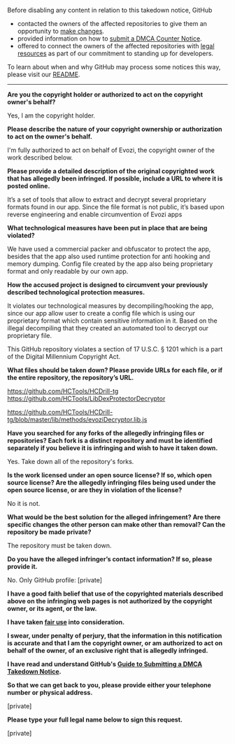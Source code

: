 Before disabling any content in relation to this takedown notice, GitHub
- contacted the owners of the affected repositories to give them an opportunity to [make changes](https://docs.github.com/en/github/site-policy/dmca-takedown-policy#a-how-does-this-actually-work).
- provided information on how to [submit a DMCA Counter Notice](https://docs.github.com/en/articles/guide-to-submitting-a-dmca-counter-notice).
- offered to connect the owners of the affected repositories with [legal resources](https://github.blog/2020-11-16-standing-up-for-developers-youtube-dl-is-back/#developer-defense-fund) as part of our commitment to standing up for developers.

To learn about when and why GitHub may process some notices this way, please visit our [README](https://github.com/github/dmca/blob/master/README.md).

---

**Are you the copyright holder or authorized to act on the copyright owner's behalf?**

Yes, I am the copyright holder.

**Please describe the nature of your copyright ownership or authorization to act on the owner's behalf.**

I'm fully authorized to act on behalf of Evozi, the copyright owner of the work described below.

**Please provide a detailed description of the original copyrighted work that has allegedly been infringed. If possible, include a URL to where it is posted online.**

It’s a set of tools that allow to extract and decrypt several proprietary formats found in our app. Since the file format is not public, it’s based upon reverse engineering and enable circumvention of Evozi apps

**What technological measures have been put in place that are being violated?**

We have used a commercial packer and obfuscator to protect the app, besides that the app also used runtime protection for anti hooking and memory dumping. Config file created by the app also being proprietary format and only readable by our own app.

**How the accused project is designed to circumvent your previously described technological protection measures.**

It violates our technological measures by decompiling/hooking the app, since our app allow user to create a config file which is using our proprietary format which contain sensitive information in it. Based on the illegal decompiling that they created an automated tool to decrypt our proprietary file.

This GitHub repository violates a section of 17 U.S.C. § 1201 which is a part of the Digital Millennium Copyright Act.

**What files should be taken down? Please provide URLs for each file, or if the entire repository, the repository’s URL.**

https://github.com/HCTools/HCDrill-tg  
https://github.com/HCTools/LibDexProtectorDecryptor

https://github.com/HCTools/HCDrill-tg/blob/master/lib/methods/evoziDecryptor.lib.js

**Have you searched for any forks of the allegedly infringing files or repositories? Each fork is a distinct repository and must be identified separately if you believe it is infringing and wish to have it taken down.**

Yes. Take down all of the repository's forks.

**Is the work licensed under an open source license? If so, which open source license? Are the allegedly infringing files being used under the open source license, or are they in violation of the license?**

No it is not.

**What would be the best solution for the alleged infringement? Are there specific changes the other person can make other than removal? Can the repository be made private?**

The repository must be taken down.

**Do you have the alleged infringer’s contact information? If so, please provide it.**

No. Only GitHub profile: [private]

**I have a good faith belief that use of the copyrighted materials described above on the infringing web pages is not authorized by the copyright owner, or its agent, or the law.**

**I have taken <a href="https://www.lumendatabase.org/topics/22">fair use</a> into consideration.**

**I swear, under penalty of perjury, that the information in this notification is accurate and that I am the copyright owner, or am authorized to act on behalf of the owner, of an exclusive right that is allegedly infringed.**

**I have read and understand GitHub's <a href="https://docs.github.com/articles/guide-to-submitting-a-dmca-takedown-notice/">Guide to Submitting a DMCA Takedown Notice</a>.**

**So that we can get back to you, please provide either your telephone number or physical address.**

[private]

**Please type your full legal name below to sign this request.**

[private]
